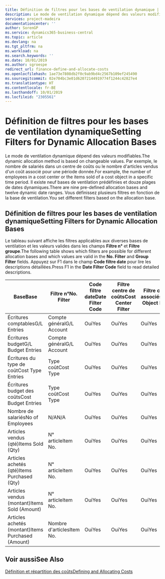 ```yaml
---
title: Définition de filtres pour les bases de ventilation dynamique | Microsoft Docs
description: Le mode de ventilation dynamique dépend des valeurs modifiables. Par exemple, le nombre de salariés dans un centre de coûts ou le nombre d'articles vendus d'un coût associé pour une période donnée. Il existe neuf bases de ventilation prédéfinies et douze plages de dates dynamiques. Vous définissez plusieurs filtres en fonction de la base de ventilation.
services: project-madeira
documentationcenter: ''
author: SorenGP
ms.service: dynamics365-business-central
ms.topic: article
ms.devlang: na
ms.tgt_pltfrm: na
ms.workload: na
ms.search.keywords: ''
ms.date: 10/01/2019
ms.author: sgroespe
redirect_url: finance-define-and-allocate-costs
ms.openlocfilehash: 1ae73e7808db2f0c9ab9bd4c2567b109ef245490
ms.sourcegitcommit: 02e704bc3e01d62072144919774f1244c42827e4
ms.translationtype: HT
ms.contentlocale: fr-BE
ms.lasthandoff: 10/01/2019
ms.locfileid: "2305561"
---
```

# <a name="setting-filters-for-dynamic-allocation-bases"></a><span data-ttu-id="c300f-106">Définition de filtres pour les bases de ventilation dynamique</span><span class="sxs-lookup"><span data-stu-id="c300f-106">Setting Filters for Dynamic Allocation Bases</span></span>
<span data-ttu-id="c300f-107">Le mode de ventilation dynamique dépend des valeurs modifiables.</span><span class="sxs-lookup"><span data-stu-id="c300f-107">The dynamic allocation method is based on changeable values.</span></span> <span data-ttu-id="c300f-108">Par exemple, le nombre de salariés dans un centre de coûts ou le nombre d'articles vendus d'un coût associé pour une période donnée.</span><span class="sxs-lookup"><span data-stu-id="c300f-108">For example, the number of employees in a cost center or the items sold of a cost object in a specific time period.</span></span> <span data-ttu-id="c300f-109">Il existe neuf bases de ventilation prédéfinies et douze plages de dates dynamiques.</span><span class="sxs-lookup"><span data-stu-id="c300f-109">There are nine pre-defined allocation bases and twelve dynamic date ranges.</span></span> <span data-ttu-id="c300f-110">Vous définissez plusieurs filtres en fonction de la base de ventilation.</span><span class="sxs-lookup"><span data-stu-id="c300f-110">You set different filters based on the allocation base.</span></span>  

## <a name="setting-filters-for-dynamic-allocation-bases"></a><span data-ttu-id="c300f-111">Définition de filtres pour les bases de ventilation dynamique</span><span class="sxs-lookup"><span data-stu-id="c300f-111">Setting Filters for Dynamic Allocation Bases</span></span>  
 <span data-ttu-id="c300f-112">Le tableau suivant affiche les filtres applicables aux diverses bases de ventilation et les valeurs valides dans les champs **Filtre n°** et **Filtre groupe**.</span><span class="sxs-lookup"><span data-stu-id="c300f-112">The following table shows which filters are possible for different allocation bases and which values are valid in the **No. Filter** and **Group Filter** fields.</span></span> <span data-ttu-id="c300f-113">Appuyez sur F1 dans le champ **Code filtre date** pour lire les descriptions détaillées.</span><span class="sxs-lookup"><span data-stu-id="c300f-113">Press F1 in the **Date Filter Code** field to read detailed descriptions.</span></span>  

|<span data-ttu-id="c300f-114">**Base**</span><span class="sxs-lookup"><span data-stu-id="c300f-114">**Base**</span></span>|<span data-ttu-id="c300f-115">**Filtre n°**</span><span class="sxs-lookup"><span data-stu-id="c300f-115">**No. Filter**</span></span>|<span data-ttu-id="c300f-116">**Code filtre date**</span><span class="sxs-lookup"><span data-stu-id="c300f-116">**Date Filter Code**</span></span>|<span data-ttu-id="c300f-117">**Filtre centre de coûts**</span><span class="sxs-lookup"><span data-stu-id="c300f-117">**Cost Center Filter**</span></span>|<span data-ttu-id="c300f-118">**Filtre coûts associés**</span><span class="sxs-lookup"><span data-stu-id="c300f-118">**Cost Object Filter**</span></span>|<span data-ttu-id="c300f-119">**Filtre groupe**</span><span class="sxs-lookup"><span data-stu-id="c300f-119">**Group Filter**</span></span>|  
|--------------|----------------------------------------|----------------------------------------------|------------------------------------------------|------------------------------------------------|------------------------------------------|  
|<span data-ttu-id="c300f-120">Écritures comptables</span><span class="sxs-lookup"><span data-stu-id="c300f-120">G/L Entries</span></span>|<span data-ttu-id="c300f-121">Compte général</span><span class="sxs-lookup"><span data-stu-id="c300f-121">G/L Account</span></span>|<span data-ttu-id="c300f-122">Oui</span><span class="sxs-lookup"><span data-stu-id="c300f-122">Yes</span></span>|<span data-ttu-id="c300f-123">Oui</span><span class="sxs-lookup"><span data-stu-id="c300f-123">Yes</span></span>|<span data-ttu-id="c300f-124">Oui</span><span class="sxs-lookup"><span data-stu-id="c300f-124">Yes</span></span>|<span data-ttu-id="c300f-125">N/A</span><span class="sxs-lookup"><span data-stu-id="c300f-125">N/A</span></span>|  
|<span data-ttu-id="c300f-126">Écritures budget</span><span class="sxs-lookup"><span data-stu-id="c300f-126">G/L Budget Entries</span></span>|<span data-ttu-id="c300f-127">Compte général</span><span class="sxs-lookup"><span data-stu-id="c300f-127">G/L Account</span></span>|<span data-ttu-id="c300f-128">Oui</span><span class="sxs-lookup"><span data-stu-id="c300f-128">Yes</span></span>|<span data-ttu-id="c300f-129">Oui</span><span class="sxs-lookup"><span data-stu-id="c300f-129">Yes</span></span>|<span data-ttu-id="c300f-130">Oui</span><span class="sxs-lookup"><span data-stu-id="c300f-130">Yes</span></span>|<span data-ttu-id="c300f-131">Nom budget comptable</span><span class="sxs-lookup"><span data-stu-id="c300f-131">G/L Budget Name</span></span>|  
|<span data-ttu-id="c300f-132">Écritures du type de coût</span><span class="sxs-lookup"><span data-stu-id="c300f-132">Cost Type Entries</span></span>|<span data-ttu-id="c300f-133">Type coût</span><span class="sxs-lookup"><span data-stu-id="c300f-133">Cost Type</span></span>|<span data-ttu-id="c300f-134">Oui</span><span class="sxs-lookup"><span data-stu-id="c300f-134">Yes</span></span>|<span data-ttu-id="c300f-135">Oui</span><span class="sxs-lookup"><span data-stu-id="c300f-135">Yes</span></span>|<span data-ttu-id="c300f-136">Oui</span><span class="sxs-lookup"><span data-stu-id="c300f-136">Yes</span></span>|<span data-ttu-id="c300f-137">N/A</span><span class="sxs-lookup"><span data-stu-id="c300f-137">N/A</span></span>|  
|<span data-ttu-id="c300f-138">Écritures budget des coûts</span><span class="sxs-lookup"><span data-stu-id="c300f-138">Cost Budget Entries</span></span>|<span data-ttu-id="c300f-139">Type coût</span><span class="sxs-lookup"><span data-stu-id="c300f-139">Cost Type</span></span>|<span data-ttu-id="c300f-140">Oui</span><span class="sxs-lookup"><span data-stu-id="c300f-140">Yes</span></span>|<span data-ttu-id="c300f-141">Oui</span><span class="sxs-lookup"><span data-stu-id="c300f-141">Yes</span></span>|<span data-ttu-id="c300f-142">Oui</span><span class="sxs-lookup"><span data-stu-id="c300f-142">Yes</span></span>|<span data-ttu-id="c300f-143">Nom du budget</span><span class="sxs-lookup"><span data-stu-id="c300f-143">Budget Name</span></span>|  
|<span data-ttu-id="c300f-144">Nombre de salariés</span><span class="sxs-lookup"><span data-stu-id="c300f-144">No of Employees</span></span>|<span data-ttu-id="c300f-145">N/A</span><span class="sxs-lookup"><span data-stu-id="c300f-145">N/A</span></span>|<span data-ttu-id="c300f-146">Oui</span><span class="sxs-lookup"><span data-stu-id="c300f-146">Yes</span></span>|<span data-ttu-id="c300f-147">Oui</span><span class="sxs-lookup"><span data-stu-id="c300f-147">Yes</span></span>|<span data-ttu-id="c300f-148">Oui</span><span class="sxs-lookup"><span data-stu-id="c300f-148">Yes</span></span>|<span data-ttu-id="c300f-149">N/A</span><span class="sxs-lookup"><span data-stu-id="c300f-149">N/A</span></span>|  
|<span data-ttu-id="c300f-150">Articles vendus (qté)</span><span class="sxs-lookup"><span data-stu-id="c300f-150">Items Sold (Qty)</span></span>|<span data-ttu-id="c300f-151">N° article</span><span class="sxs-lookup"><span data-stu-id="c300f-151">Item No.</span></span>|<span data-ttu-id="c300f-152">Oui</span><span class="sxs-lookup"><span data-stu-id="c300f-152">Yes</span></span>|<span data-ttu-id="c300f-153">Oui</span><span class="sxs-lookup"><span data-stu-id="c300f-153">Yes</span></span>|<span data-ttu-id="c300f-154">Oui</span><span class="sxs-lookup"><span data-stu-id="c300f-154">Yes</span></span>|<span data-ttu-id="c300f-155">Groupe compta. stock</span><span class="sxs-lookup"><span data-stu-id="c300f-155">Inventory Posting Group</span></span>|  
|<span data-ttu-id="c300f-156">Articles achetés (qté)</span><span class="sxs-lookup"><span data-stu-id="c300f-156">Items Purchased (Qty)</span></span>|<span data-ttu-id="c300f-157">N° article</span><span class="sxs-lookup"><span data-stu-id="c300f-157">Item No.</span></span>|<span data-ttu-id="c300f-158">Oui</span><span class="sxs-lookup"><span data-stu-id="c300f-158">Yes</span></span>|<span data-ttu-id="c300f-159">Oui</span><span class="sxs-lookup"><span data-stu-id="c300f-159">Yes</span></span>|<span data-ttu-id="c300f-160">Oui</span><span class="sxs-lookup"><span data-stu-id="c300f-160">Yes</span></span>|<span data-ttu-id="c300f-161">Groupe compta. stock</span><span class="sxs-lookup"><span data-stu-id="c300f-161">Inventory Posting Group</span></span>|  
|<span data-ttu-id="c300f-162">Articles vendus (montant)</span><span class="sxs-lookup"><span data-stu-id="c300f-162">Items Sold (Amount)</span></span>|<span data-ttu-id="c300f-163">N° article</span><span class="sxs-lookup"><span data-stu-id="c300f-163">Item No.</span></span>|<span data-ttu-id="c300f-164">Oui</span><span class="sxs-lookup"><span data-stu-id="c300f-164">Yes</span></span>|<span data-ttu-id="c300f-165">Oui</span><span class="sxs-lookup"><span data-stu-id="c300f-165">Yes</span></span>|<span data-ttu-id="c300f-166">Oui</span><span class="sxs-lookup"><span data-stu-id="c300f-166">Yes</span></span>|<span data-ttu-id="c300f-167">Groupe compta. stock</span><span class="sxs-lookup"><span data-stu-id="c300f-167">Inventory Posting Group</span></span>|  
|<span data-ttu-id="c300f-168">Articles achetés (montant)</span><span class="sxs-lookup"><span data-stu-id="c300f-168">Items Purchased (Amount)</span></span>|<span data-ttu-id="c300f-169">Nombre d'articles</span><span class="sxs-lookup"><span data-stu-id="c300f-169">Item No.</span></span>|<span data-ttu-id="c300f-170">Oui</span><span class="sxs-lookup"><span data-stu-id="c300f-170">Yes</span></span>|<span data-ttu-id="c300f-171">Oui</span><span class="sxs-lookup"><span data-stu-id="c300f-171">Yes</span></span>|<span data-ttu-id="c300f-172">Oui</span><span class="sxs-lookup"><span data-stu-id="c300f-172">Yes</span></span>|<span data-ttu-id="c300f-173">Groupe compta. stock</span><span class="sxs-lookup"><span data-stu-id="c300f-173">Inventory Posting Group</span></span>|  

## <a name="see-also"></a><span data-ttu-id="c300f-174">Voir aussi</span><span class="sxs-lookup"><span data-stu-id="c300f-174">See Also</span></span>  
[<span data-ttu-id="c300f-175">Définition et répartition des coûts</span><span class="sxs-lookup"><span data-stu-id="c300f-175">Defining and Allocating Costs</span></span>](finance-define-and-allocate-costs.md)
